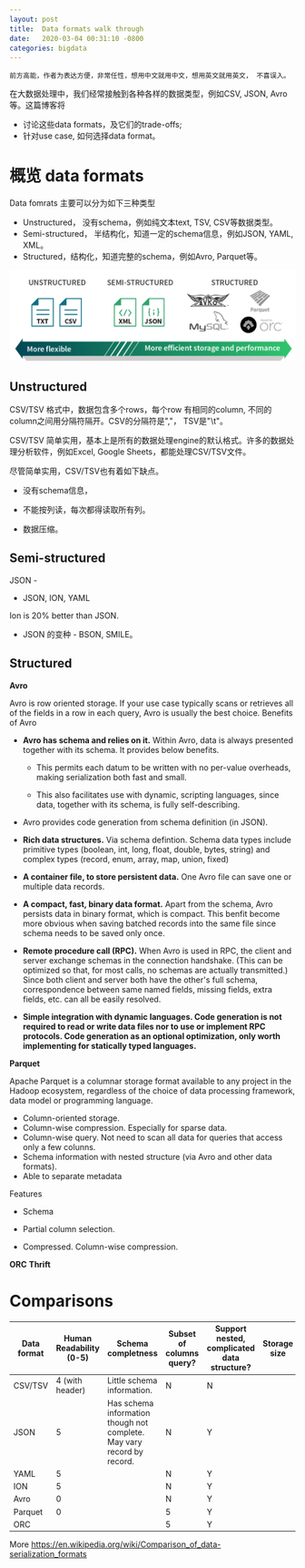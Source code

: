 ```yaml
---
layout: post
title:  Data formats walk through
date:   2020-03-04 00:31:10 -0800
categories: bigdata
---
```


```
前方高能，作者为表达方便，非常任性，想用中文就用中文，想用英文就用英文， 不喜误入。
```

在大数据处理中，我们经常接触到各种各样的数据类型，例如CSV, JSON, Avro等。这篇博客将
* 讨论这些data formats，及它们的trade-offs;
* 针对use case, 如何选择data format。 



# 概览 data formats

Data fomrats 主要可以分为如下三种类型
* Unstructured， 没有schema，例如纯文本text, TSV, CSV等数据类型。
* Semi-structured， 半结构化，知道一定的schema信息，例如JSON, YAML, XML。 
* Structured，结构化，知道完整的schema，例如Avro, Parquet等。

![image](/assets/images/data_format_overview.png)

## Unstructured 

CSV/TSV 格式中，数据包含多个rows，每个row 有相同的column, 不同的column之间用分隔符隔开。CSV的分隔符是","， TSV是"\t"。


CSV/TSV 简单实用，基本上是所有的数据处理engine的默认格式。许多的数据处理分析软件，例如Excel, Google Sheets，都能处理CSV/TSV文件。



尽管简单实用，CSV/TSV也有着如下缺点。 

* 没有schema信息，

* 不能按列读，每次都得读取所有列。

* 数据压缩。


## Semi-structured
JSON - 

* JSON, ION, YAML

Ion is 20% better than JSON. 

* JSON 的变种 - BSON, SMILE。


## Structured 

**Avro** 


Avro is row oriented storage. If your use case typically scans or retrieves all of the fields in a row in each query, Avro is usually the best choice. Benefits of Avro

* **Avro has schema and relies on it.** Within Avro, data is always presented together with its schema. It provides below benefits. 

    + This permits each datum to be written with no per-value overheads, making serialization both fast and small.

    + This also facilitates use with dynamic, scripting languages, since data, together with its schema, is fully self-describing.  
* Avro provides code generation from schema definition (in JSON).
* **Rich data structures.** Via schema defintion. Schema data types include primitive types (boolean, int, long, float, double, bytes, string) and complex types (record, enum, array, map, union, fixed)
* **A container file, to store persistent data.** One Avro file can save one or multiple data records. 
*  **A compact, fast, binary data format.** Apart from the schema, Avro persists data in binary format, which is compact. This benfit become more obvious when saving batched records into the same file since schema needs to be saved only once. 
* **Remote procedure call (RPC).** When Avro is used in RPC, the client and server exchange schemas in the connection handshake. (This can be optimized so that, for most calls, no schemas are actually transmitted.) Since both client and server both have the other's full schema, correspondence between same named fields, missing fields, extra fields, etc. can all be easily resolved.
* **Simple integration with dynamic languages. Code generation is not required to read or write data files nor to use or implement RPC protocols. Code generation as an optional optimization, only worth implementing for statically typed languages.**



**Parquet** 

Apache Parquet is a columnar storage format available to any project in the Hadoop ecosystem, regardless of the choice of data processing framework, data model or programming language.

* Column-oriented storage. 
* Column-wise compression. Especially for sparse data. 
* Column-wise query. Not need to scan all data for queries that access only a few colunns.  
* Schema information with nested structure (via Avro and other data formats).  
* Able to separate metadata



Features

* Schema

* Partial column selection. 

* Compressed. Column-wise compression. 




**ORC** 
**Thrift**




# Comparisons 


| Data format | Human Readability (0-5) | Schema completness                                                     | Subset of columns query? | Support nested, complicated data structure? | Storage size |
|-------------|-------------------------|------------------------------------------------------------------------|--------------------------|---------------------------------------------|--------------|
| CSV/TSV     | 4 (with header)         | Little schema information.                                             | N                        | N                                           |              |
| JSON        | 5                       | Has schema information though not complete. May vary record by record. | N                        | Y                                           |              |
| YAML        | 5                       |                                                                        | N                        | Y                                           |              |
| ION         | 5                       |                                                                        | N                        | Y                                           |              |
| Avro        | 0                       |                                                                        | N                        | Y                                           |              |
| Parquet     | 0                       |                                                                        | 5                        | Y                                           |              |
| ORC         |                         |                                                                        | 5                        | Y                                           |              |


More https://en.wikipedia.org/wiki/Comparison_of_data-serialization_formats
